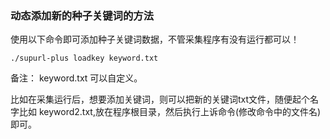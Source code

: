 ### 动态添加新的种子关键词的方法

使用以下命令即可添加种子关键词数据，不管采集程序有没有运行都可以！

    ./supurl-plus loadkey keyword.txt
    
备注： keyword.txt 可以自定义。


比如在采集运行后，想要添加关键词，则可以把新的关键词txt文件，随便起个名字比如 keyword2.txt,放在程序根目录，然后执行上诉命令(修改命令中的文件名)即可。

